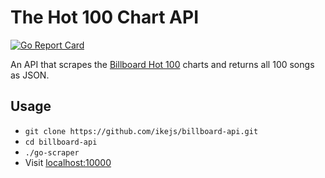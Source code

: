 # The Hot 100 Chart API

[![Go Report Card](https://goreportcard.com/badge/github.com/ikejs/billboard-api)](https://goreportcard.com/report/github.com/ikejs/billboard-api)

An API that scrapes the [Billboard Hot 100](https://www.billboard.com/charts/hot-100) charts and returns all 100 songs as JSON.

## Usage

- `git clone https://github.com/ikejs/billboard-api.git`
- `cd billboard-api`
- `./go-scraper`
- Visit [localhost:10000](http://localhost:10000)
